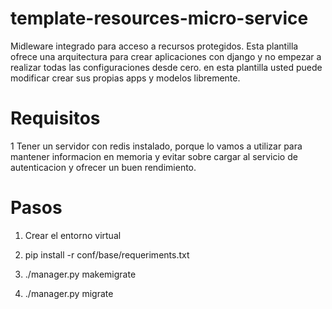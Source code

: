 # template-resources-micro-service
Midleware integrado para acceso a recursos protegidos.
Esta plantilla ofrece una arquitectura para crear aplicaciones con django y no empezar a realizar todas las configuraciones desde cero.
en esta plantilla usted puede modificar crear sus propias apps y modelos libremente.



# Requisitos

1 Tener un servidor con redis instalado, porque lo vamos a utilizar para mantener informacion en memoria y evitar sobre cargar al servicio de autenticacion y ofrecer un buen rendimiento.


# Pasos
1. Crear el entorno virtual 

2. pip install -r conf/base/requeriments.txt

3. ./manager.py makemigrate 

4. ./manager.py migrate
